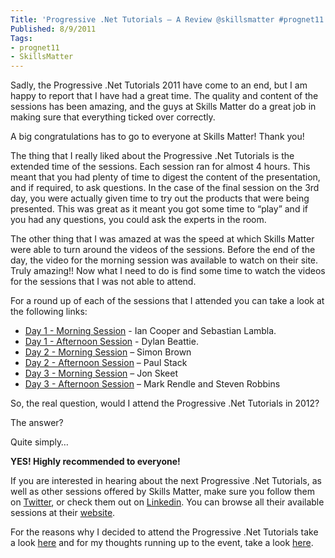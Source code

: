 ```yaml
---
Title: 'Progressive .Net Tutorials – A Review @skillsmatter #prognet11'
Published: 8/9/2011
Tags:
- prognet11
- SkillsMatter
---
```


Sadly, the Progressive .Net Tutorials 2011 have come to an end, but I am happy to report that I have had a great time. The quality and content of the sessions has been amazing, and the guys at Skills Matter do a great job in making sure that everything ticked over correctly.

A big congratulations has to go to everyone at Skills Matter! Thank you!

The thing that I really liked about the Progressive .Net Tutorials is the extended time of the sessions. Each session ran for almost 4 hours. This meant that you had plenty of time to digest the content of the presentation, and if required, to ask questions. In the case of the final session on the 3rd day, you were actually given time to try out the products that were being presented. This was great as it meant you got some time to “play” and if you had any questions, you could ask the experts in the room.

The other thing that I was amazed at was the speed at which Skills Matter were able to turn around the videos of the sessions. Before the end of the day, the video for the morning session was available to watch on their site. Truly amazing!! Now what I need to do is find some time to watch the videos for the sessions that I was not able to attend.

For a round up of each of the sessions that I attended you can take a look at the following links:

- [Day 1 - Morning Session](http://www.gep13.co.uk/blog/day-1-morning-session-prognet11-skillsmatter-icooper-serialseb) - Ian Cooper and Sebastian Lambla.
- [Day 1 - Afternoon Session](http://www.gep13.co.uk/blog/day-1-afternoon-session-prognet11-skillsmatter-dylanbeattie) - Dylan Beattie.
- [Day 2 - Morning Session](http://www.gep13.co.uk/blog/day-2-morning-session-prognet11-skillsmatter-simonbrown) – Simon Brown
- [Day 2 - Afternoon Session](http://www.gep13.co.uk/blog/day-2-afternoon-session-prognet11-skillsmatter-stack72) – Paul Stack
- [Day 3 - Morning Session](http://www.gep13.co.uk/blog/day-3morning-session-prognet11-skillsmatter-jonskeet) – Jon Skeet
- [Day 3 - Afternoon Session](http://www.gep13.co.uk/blog/day-3-afternoon-session-prognet11-skillsmatter-markrendle-grumpydev) – Mark Rendle and Steven Robbins

So, the real question, would I attend the Progressive .Net Tutorials in 2012?

The answer?

Quite simply…

**__YES! Highly recommended to everyone!__**

If you are interested in hearing about the next Progressive .Net Tutorials, as well as other sessions offered by Skills Matter, make sure you follow them on [Twitter](http://twitter.com/#!/skillsmatter), or check them out on [Linkedin](http://www.linkedin.com/company/53564?trk=tyah). You can browse all their available sessions at their [website](http://skillsmatter.com/).

For the reasons why I decided to attend the Progressive .Net Tutorials take a look [here](http://www.gep13.co.uk/blog/becoming-a-better-developer) and for my thoughts running up to the event, take a look [here](http://www.gep13.co.uk/blog/?p=358).
